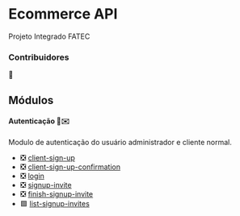 # Ecommerce API

Projeto Integrado FATEC

### Contribuidores

🚧

## Módulos

#### Autenticação 🔑✉️

Modulo de autenticação do usuário administrador e cliente normal.

- ❎ [client-sign-up](./requirements/auth/client-sign-up.md)
- ❎ [client-sign-up-confirmation](./requirements/auth/client-sign-up-confirmation.md)
- ❎ [login](./requirements/auth/login.md)
- ❎ [signup-invite](./requirements/auth/signup-invite.md)
- ❎ [finish-signup-invite](./requirements/auth/finish-signup-invite.md)
- 🟩 [list-signup-invites](./requirements/auth/list-signup-invites.md)
